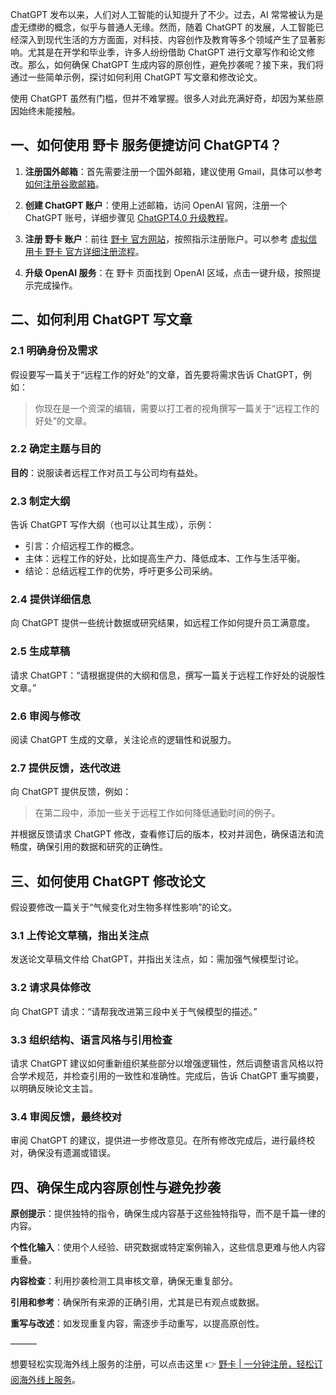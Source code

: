 ChatGPT 发布以来，人们对人工智能的认知提升了不少。过去，AI 常常被认为是虚无缥缈的概念，似乎与普通人无缘。然而，随着 ChatGPT 的发展，人工智能已经深入到现代生活的方方面面，对科技、内容创作及教育等多个领域产生了显著影响。尤其是在开学和毕业季，许多人纷纷借助 ChatGPT 进行文章写作和论文修改。那么，如何确保 ChatGPT 生成内容的原创性，避免抄袭呢？接下来，我们将通过一些简单示例，探讨如何利用 ChatGPT 写文章和修改论文。

使用 ChatGPT 虽然有门槛，但并不难掌握。很多人对此充满好奇，却因为某些原因始终未能接触。

## 一、如何使用 野卡 服务便捷访问 ChatGPT4？

1. **注册国外邮箱**：首先需要注册一个国外邮箱，建议使用 Gmail，具体可以参考 [如何注册谷歌邮箱](https://www.laodengai.com/how-register-gmail-20240329/)。
   
2. **创建 ChatGPT 账户**：使用上述邮箱，访问 OpenAI 官网，注册一个 ChatGPT 账号，详细步骤见 [ChatGPT4.0 升级教程](https://www.laodengai.com/upgrade-chatgpt4.0/)。

3. **注册 野卡 账户**：前往 [野卡 官方网站](https://bit.ly/bewildcard)，按照指示注册账户。可以参考 [虚拟信用卡 野卡 官方详细注册流程](https://www.laodengai.com/register-wildcard/)。

4. **升级 OpenAI 服务**：在 野卡 页面找到 OpenAI 区域，点击一键升级，按照提示完成操作。

## 二、如何利用 ChatGPT 写文章

### 2.1 明确身份及需求

假设要写一篇关于“远程工作的好处”的文章，首先要将需求告诉 ChatGPT，例如：

> 你现在是一个资深的编辑，需要以打工者的视角撰写一篇关于“远程工作的好处”的文章。

### 2.2 确定主题与目的

**目的**：说服读者远程工作对员工与公司均有益处。

### 2.3 制定大纲

告诉 ChatGPT 写作大纲（也可以让其生成），示例：

- 引言：介绍远程工作的概念。
- 主体：远程工作的好处，比如提高生产力、降低成本、工作与生活平衡。
- 结论：总结远程工作的优势，呼吁更多公司采纳。

### 2.4 提供详细信息

向 ChatGPT 提供一些统计数据或研究结果，如远程工作如何提升员工满意度。

### 2.5 生成草稿

请求 ChatGPT：“请根据提供的大纲和信息，撰写一篇关于远程工作好处的说服性文章。”

### 2.6 审阅与修改

阅读 ChatGPT 生成的文章，关注论点的逻辑性和说服力。

### 2.7 提供反馈，迭代改进

向 ChatGPT 提供反馈，例如：

> 在第二段中，添加一些关于远程工作如何降低通勤时间的例子。

并根据反馈请求 ChatGPT 修改，查看修订后的版本，校对并润色，确保语法和流畅度，确保引用的数据和研究的正确性。

## 三、如何使用 ChatGPT 修改论文

假设要修改一篇关于“气候变化对生物多样性影响”的论文。

### 3.1 上传论文草稿，指出关注点

发送论文草稿文件给 ChatGPT，并指出关注点，如：需加强气候模型讨论。

### 3.2 请求具体修改

向 ChatGPT 请求：“请帮我改进第三段中关于气候模型的描述。”

### 3.3 组织结构、语言风格与引用检查

请求 ChatGPT 建议如何重新组织某些部分以增强逻辑性，然后调整语言风格以符合学术规范，并检查引用的一致性和准确性。完成后，告诉 ChatGPT 重写摘要，以明确反映论文主旨。

### 3.4 审阅反馈，最终校对

审阅 ChatGPT 的建议，提供进一步修改意见。在所有修改完成后，进行最终校对，确保没有遗漏或错误。

## 四、确保生成内容原创性与避免抄袭

**原创提示**：提供独特的指令，确保生成内容基于这些独特指导，而不是千篇一律的内容。

**个性化输入**：使用个人经验、研究数据或特定案例输入，这些信息更难与他人内容重叠。

**内容检查**：利用抄袭检测工具审核文章，确保无重复部分。

**引用和参考**：确保所有来源的正确引用，尤其是已有观点或数据。

**重写与改述**：如发现重复内容，需逐步手动重写，以提高原创性。

———

想要轻松实现海外线上服务的注册，可以点击这里 👉 [野卡 | 一分钟注册，轻松订阅海外线上服务](https://bit.ly/bewildcard)。